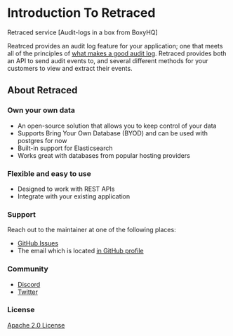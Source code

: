 # Introduction To Retraced

Retraced service [Audit-logs in a box from BoxyHQ]

Reatrced provides an audit log feature for your application; one that meets all of the principles of [what makes a good audit log](/docs/retraced/how-to-audit-log/audit-logging-basics). Retraced provides both an API to send audit events to, and several different methods for your customers to view and extract their events.

## About Retraced

### Own your own data​

- An open-source solution that allows you to keep control of your data
- Supports Bring Your Own Database (BYOD) and can be used with postgres for now
- Built-in support for Elasticsearch
- Works great with databases from popular hosting providers

### Flexible and easy to use​

- Designed to work with REST APIs
- Integrate with your existing application 

### Support

Reach out to the maintainer at one of the following places:

- [GitHub Issues](https://github.com/retracedhq/retraced/issues)
- The email which is located [in GitHub profile](https://github.com/deepakprabhakara)

### Community

- [Discord](https://discord.gg/uyb7pYt4Pa)
- [Twitter](https://twitter.com/boxyhq)

### License

[Apache 2.0 License](https://github.com/retracedhq/retraced/blob/master/LICENSE)
